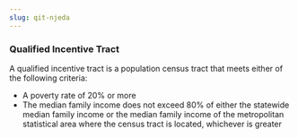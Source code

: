 ```yaml
---
slug: qit-njeda
---
```

### Qualified Incentive Tract

A qualified incentive tract is a population census tract that meets either of the following criteria:
- A poverty rate of 20% or more
- The median family income does not exceed 80% of either the statewide median family income or the median family income of the metropolitan statistical area where the census tract is located, whichever is greater